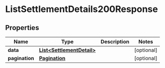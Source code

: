 

# ListSettlementDetails200Response


## Properties

| Name | Type | Description | Notes |
|------------ | ------------- | ------------- | -------------|
|**data** | [**List&lt;SettlementDetail&gt;**](SettlementDetail.md) |  |  [optional] |
|**pagination** | [**Pagination**](Pagination.md) |  |  [optional] |



